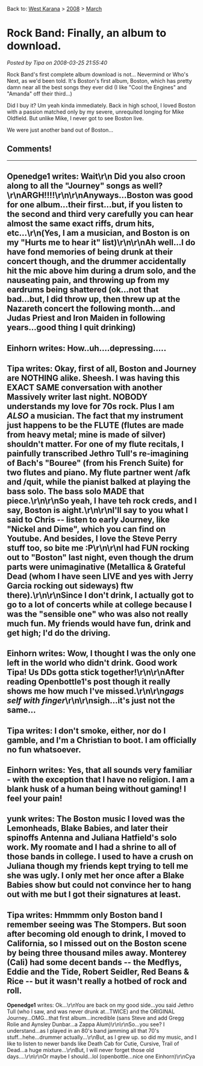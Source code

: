 Back to: [West Karana](/posts/westkarana.md) > [2008](/posts/2008/westkarana.md) > [March](./westkarana.md)
# Rock Band: Finally, an album to download.

*Posted by Tipa on 2008-03-25 21:55:40*

Rock Band's first complete album download is not... Nevermind or Who's Next, as we'd been told. It's Boston's first album, Boston, which has pretty damn near all the best songs they ever did (I like "Cool the Engines" and "Amanda" off their third...)

Did I buy it? Um yeah kinda immediately. Back in high school, I loved Boston with a passion matched only by my severe, unrequited longing for Mike Oldfield. But unlike Mike, I never got to see Boston live.

We were just another band out of Boston...

## Comments!
---
**Openedge1** writes: Wait\r\n  Did you also croon along to all the "Journey" songs as well?\r\nARGH!!!!\r\n\r\nAnyways...Boston was good for one album...their first...but, if you listen to the second and third very carefully you can hear almost the same exact riffs, drum hits, etc...\r\n(Yes, I am a musician, and Boston is on my "Hurts me to hear it" list)\r\n\r\nAh well...I do have fond memories of being drunk at their concert though, and the drummer accidentally hit the mic above him during a drum solo, and the nauseating pain, and throwing up from my eardrums being shattered (ok...not that bad...but, I did throw up, then threw up at the Nazareth concert the following month...and Judas Priest and Iron Maiden in following years...good thing I quit drinking)
---
**Einhorn** writes: How..uh....depressing.....
---
**Tipa** writes: Okay, first of all, Boston and Journey are NOTHING alike. Sheesh. I was having this EXACT SAME conversation with another Massively writer last night. NOBODY understands my love for 70s rock. Plus I am *ALSO* a musician. The fact that my instrument just happens to be the FLUTE (flutes are made from heavy metal; mine is made of silver) shouldn't matter. For one of my flute recitals, I painfully transcribed Jethro Tull's re-imagining of Bach's "Bouree" (from his French Suite) for two flutes and piano. My flute partner went /afk and /quit, while the pianist balked at playing the bass solo. The bass solo MADE that piece.\r\n\r\nSo yeah, I have teh rock creds, and I say, Boston is aight.\r\n\r\nI'll say to you what I said to Chris -- listen to early Journey, like "Nickel and Dime", which you can find on Youtube. And besides, I love the Steve Perry stuff too, so bite me :P\r\n\r\nI had FUN rocking out to "Boston" last night, even though the drum parts were unimaginative (Metallica & Grateful Dead (whom I have seen LIVE and yes with Jerry Garcia rocking out sideways) ftw there).\r\n\r\nSince I don't drink, I actually got to go to a lot of concerts while at college because I was the "sensible one" who was also not really much fun. My friends would have fun, drink and get high; I'd do the driving.
---
**Einhorn** writes: Wow, I thought I was the only one left in the world who didn't drink. Good work Tipa! Us DDs gotta stick together!\r\n\r\nAfter reading Openbottle1's post though it really shows me how much I've missed.\r\n\r\n*gags self with finger*\r\n\r\nsigh...it's just not the same...
---
**Tipa** writes: I don't smoke, either, nor do I gamble, and I'm a Christian to boot. I am officially no fun whatsoever.
---
**Einhorn** writes: Yes, that all sounds very familiar - with the exception that I have no religion. I am a blank husk of a human being without gaming! I feel your pain!
---
**yunk** writes: The Boston music I loved was the Lemonheads, Blake Babies, and later their spinoffs Antenna and Juliana Hatfield's solo work. My roomate and I had a shrine to all of those bands in college. I used to have a crush on Juliana though my friends kept trying to tell me she was ugly. I only met her once after a Blake Babies show but could not convince her to hang out with me but I got their signatures at least.
---
**Tipa** writes: Hmmmm only Boston band I remember seeing was The Stompers. But soon after becoming old enough to drink, I moved to California, so I missed out on the Boston scene by being three thousand miles away. Monterey (Cali) had some decent bands -- the Medflys, Eddie and the Tide, Robert Seidler, Red Beans & Rice -- but it wasn't really a hotbed of rock and roll.
---
**Openedge1** writes: Ok...\r\nYou are back on my good side...you said Jethro Tull (who I saw, and was never drunk at...TWICE) and the ORIGINAL Journey...OMG...that first album...incredible (sans Steve and add Gregg Rolie and Aynsley Dunbar...a Zappa Alum)\r\n\r\nSo...you see? I understand...as I played in an 80's band jamming all that 70's stuff...hehe...drummer actually...\r\nBut, as I grew up. so did my music, and I like to listen to newer bands like Death Cab for Cutie, Cursive, Trail of Dead...a huge mixture...\r\nBut, I will never forget those old days....\r\n\r\nOr maybe I should...lol (openbottle...nice one Einhorn)\r\nCya
